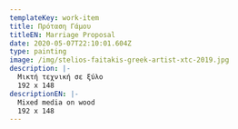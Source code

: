 ```yaml
---
templateKey: work-item
title: Πρόταση Γάμου
titleEN: Marriage Proposal
date: 2020-05-07T22:10:01.604Z
type: painting
image: /img/stelios-faitakis-greek-artist-xtc-2019.jpg
description: |-
  Μικτή τεχνική σε ξύλο
  192 x 148
descriptionEN: |-
  Mixed media on wood
  192 x 148
---
```


